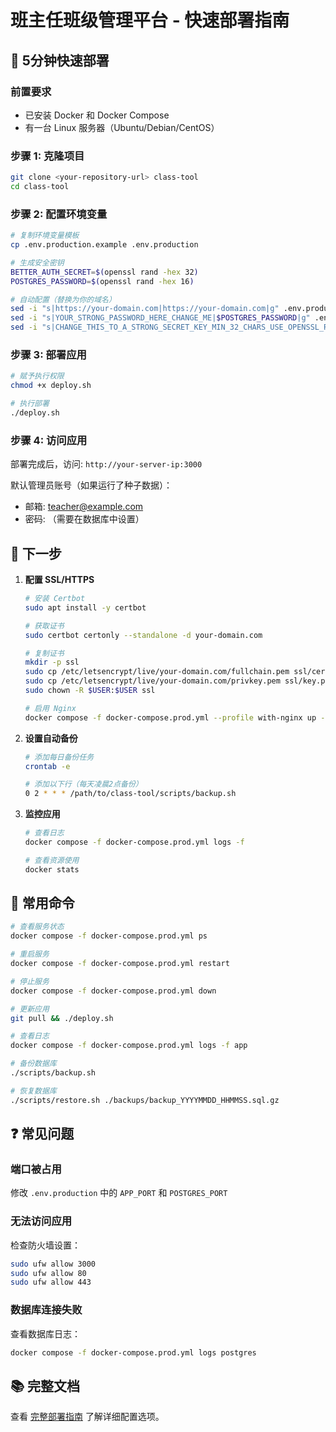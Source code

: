 # 班主任班级管理平台 - 快速部署指南

## 🚀 5分钟快速部署

### 前置要求

- 已安装 Docker 和 Docker Compose
- 有一台 Linux 服务器（Ubuntu/Debian/CentOS）

### 步骤 1: 克隆项目

```bash
git clone <your-repository-url> class-tool
cd class-tool
```

### 步骤 2: 配置环境变量

```bash
# 复制环境变量模板
cp .env.production.example .env.production

# 生成安全密钥
BETTER_AUTH_SECRET=$(openssl rand -hex 32)
POSTGRES_PASSWORD=$(openssl rand -hex 16)

# 自动配置（替换为你的域名）
sed -i "s|https://your-domain.com|https://your-domain.com|g" .env.production
sed -i "s|YOUR_STRONG_PASSWORD_HERE_CHANGE_ME|$POSTGRES_PASSWORD|g" .env.production
sed -i "s|CHANGE_THIS_TO_A_STRONG_SECRET_KEY_MIN_32_CHARS_USE_OPENSSL_RAND_HEX_32|$BETTER_AUTH_SECRET|g" .env.production
```

### 步骤 3: 部署应用

```bash
# 赋予执行权限
chmod +x deploy.sh

# 执行部署
./deploy.sh
```

### 步骤 4: 访问应用

部署完成后，访问: `http://your-server-ip:3000`

默认管理员账号（如果运行了种子数据）：

- 邮箱: teacher@example.com
- 密码: （需要在数据库中设置）

## 📝 下一步

1. **配置 SSL/HTTPS**

   ```bash
   # 安装 Certbot
   sudo apt install -y certbot

   # 获取证书
   sudo certbot certonly --standalone -d your-domain.com

   # 复制证书
   mkdir -p ssl
   sudo cp /etc/letsencrypt/live/your-domain.com/fullchain.pem ssl/cert.pem
   sudo cp /etc/letsencrypt/live/your-domain.com/privkey.pem ssl/key.pem
   sudo chown -R $USER:$USER ssl

   # 启用 Nginx
   docker compose -f docker-compose.prod.yml --profile with-nginx up -d
   ```

2. **设置自动备份**

   ```bash
   # 添加每日备份任务
   crontab -e

   # 添加以下行（每天凌晨2点备份）
   0 2 * * * /path/to/class-tool/scripts/backup.sh
   ```

3. **监控应用**

   ```bash
   # 查看日志
   docker compose -f docker-compose.prod.yml logs -f

   # 查看资源使用
   docker stats
   ```

## 🔧 常用命令

```bash
# 查看服务状态
docker compose -f docker-compose.prod.yml ps

# 重启服务
docker compose -f docker-compose.prod.yml restart

# 停止服务
docker compose -f docker-compose.prod.yml down

# 更新应用
git pull && ./deploy.sh

# 查看日志
docker compose -f docker-compose.prod.yml logs -f app

# 备份数据库
./scripts/backup.sh

# 恢复数据库
./scripts/restore.sh ./backups/backup_YYYYMMDD_HHMMSS.sql.gz
```

## ❓ 常见问题

### 端口被占用

修改 `.env.production` 中的 `APP_PORT` 和 `POSTGRES_PORT`

### 无法访问应用

检查防火墙设置：

```bash
sudo ufw allow 3000
sudo ufw allow 80
sudo ufw allow 443
```

### 数据库连接失败

查看数据库日志：

```bash
docker compose -f docker-compose.prod.yml logs postgres
```

## 📚 完整文档

查看 [完整部署指南](./deployment-guide.md) 了解详细配置选项。

